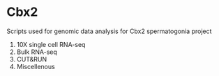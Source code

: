 # Cbx2
Scripts used for genomic data analysis for Cbx2 spermatogonia project

1) 10X single cell RNA-seq
2) Bulk RNA-seq
3) CUT&RUN 
9) Miscellenous
